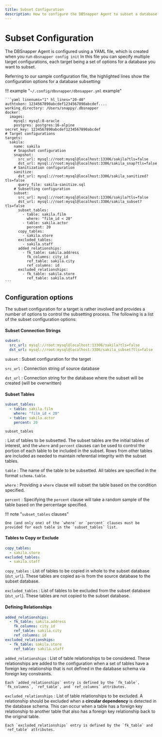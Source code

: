 ```yaml
---
title: Subset Configuration
description: How to configure the DBSnapper Agent to subset a database.
---
```


# Subset Configuration

The DBSnapper Agent is configured using a YAML file, which is created when you run `dbsnapper config init` In this file you can specify multiple target configurations, each target being a set of options for a database you want to subset.

Referring to our sample configuration file, the highlighted lines show the configuration options for a database subsetting:

<!-- prettier-ignore-start -->
!!! example "`~/.config/dbsnapper/dbnsapper.yml` example"

    ```yaml linenums="1" hl_lines="20-40"
    authtoken: 1234567890abcdef1234567890abcdef....
    working_directory: /Users/snappy/.dbsnapper
    docker:
      images:
        mysql: mysql:8-oracle
        postgres: postgres:16-alpine
    secret_key: 1234567890abcdef1234567890abcdef
    # Target configurations
    targets:
      sakila:
        name: sakila
        # Snapshot configuration
        snapshot:
          src_url: mysql://root:mysql@localhost:13306/sakila?tls=false
          dst_url: mysql://root:mysql@localhost:3306/sakila_snap?tls=false
        # Sanitization configuration
        sanitize:
          dst_url: mysql://root:mysql@localhost:3306/sakila_sanitized?tls=false
          query_file: sakila-sanitize.sql
        # Subsetting configuration
        subset:
          src_url: mysql://root:mysql@localhost:13306/sakila?tls=false
          dst_url: mysql://root:mysql@localhost:3306/sakila_subset?tls=false
          subset_tables:
            - table: sakila.film
              where: "film_id < 20"
            - table: sakila.actor
              percent: 20
          copy_tables:
            - sakila.store
          excluded_tables:
            - sakila.staff
          added_relationships:
            - fk_table: sakila.address
              fk_columns: city_id
              ref_table: sakila.city
              ref_columns: id
          excluded_relationships:
            - fk_table: sakila.store
              ref_table: sakila.staff
    ```
<!-- prettier-ignore-end -->

## Configuration options

The subset configuration for a target is rather involved and provides a number of options to control the subsetting process. The following is a list of the subset configuration options:

#### Subset Connection Strings

```yaml linenums="21"
subset:
  src_url: mysql://root:mysql@localhost:13306/sakila?tls=false
  dst_url: mysql://root:mysql@localhost:3306/sakila_subset?tls=false
```

`subset`
: Subset configuration for the target

`src_url`
: Connection string of source database

`dst_url`
: Connection string for the database where the subset will be created (will be overwritten)

#### Subset Tables

```yaml linenums="24"
subset_tables:
  - table: sakila.film
    where: "film_id < 20"
  - table: sakila.actor
    percent: 20
```

`subset_tables`

: List of tables to be subsetted. The subset tables are the initial tables of interest, and the `where` and `percent` clauses can be used to control the portion of each table to be included in the subset. Rows from other tables are included as needed to maintain referential integrity with the subset tables.

`table`
: The name of the table to be subsetted. All tables are specified in the format `schema.table`.

`where`
: Providing a `where` clause will subset the table based on the condition specified.

`percent`
: Specifying the `percent` clause will take a random sample of the table based on the percentage specified.

<!-- prettier-ignore-start -->
!!! note "`subset_tables` clauses"

    One (and only one) of the `where` or `percent` clauses must be provided for each table in the `subset_tables` list.
<!-- prettier-ignore-end -->

#### Tables to Copy or Exclude

```yaml linenums="29"
copy_tables:
  - sakila.store
excluded_tables:
  - sakila.staff
```

`copy_tables`
: List of tables to be copied in whole to the subset database (`dst_url`). These tables are copied as-is from the source database to the subset database.

`excluded_tables`
: List of tables to be excluded from the subset database (`dst_url`). These tables are not copied to the subset database.

#### Defining Relationships

```yaml linenums="33"
added_relationships:
  - fk_table: sakila.address
    fk_columns: city_id
    ref_table: sakila.city
    ref_columns: id
excluded_relationships:
  - fk_table: sakila.store
    ref_table: sakila.staff
```

<!-- prettier-ignore-start -->

`added_relationships`
:   List of table relationships to be considered. These relationships are added to the configuration when a set of tables have a foreign key relationship that is not defined in the database schema via foreign key constraints.

    Each `added_relationships` entry is defined by the `fk_table`, `fk_columns`, `ref_table`, and `ref_columns` attributes.

`excluded_relationships` 
:   List of table relationships to be excluded. A relationship should be excluded when a **circular dependency** is detected in the database schema. This can occur when a table has a foreign key relationship to another table that also has a foreign key relationship back to the original table.

    Each `excluded_relationships` entry is defined by the `fk_table` and `ref_table` attributes.
<!-- prettier-ignore-end -->

